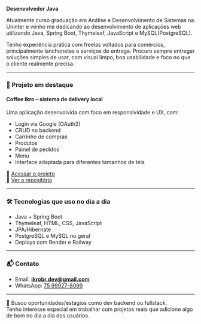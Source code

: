**Desenvolvedor Java**

Atualmente curso graduação em Análise e Desenvolvimento de Sistemas na Uninter e venho me dedicando ao desenvolvimento de aplicações web utilizando Java, Spring Boot, Thymeleaf, JavaScript e MySQL(PostgreSQL).

Tenho experiência prática com freelas voltados para comércios, principalmente lanchonetes e serviços de entrega. Procuro sempre entregar soluções simples de usar, com visual limpo, boa usabilidade e foco no que o cliente realmente precisa.

---

### 🧩 Projeto em destaque

#### Coffee Ikro – sistema de delivery local

Uma aplicação desenvolvida com foco em responsividade e UX, com:

- Login via Google (OAuth2)
- CRUD no backend
- Carrinho de compras
- Produtos
- Painel de pedidos
- Menu
- Interface adaptada para diferentes tamanhos de tela

🔗 [Acessar o projeto](https://coffe-ikro.onrender.com)  
📁 [Ver o repositório](https://github.com/icaro-bruno/coffee_ikro)

---

### 🛠️ Tecnologias que uso no dia a dia

- Java + Spring Boot
- Thymeleaf, HTML, CSS, JavaScript
- JPA/Hibernate
- PostgreSQL e MySQL no geral
- Deploys com Render e Railway

---

### 📬 Contato

- Email: **ikrobr.dev@gmail.com**  
- WhatsApp: [75 99927-8099](https://wa.me/5575999278099)

---

📌 Busco oportunidades/estágios como dev backend ou fullstack.  
Tenho interesse especial em trabalhar com projetos reais que adicione algo de bom no dia a dia dos usuários.

